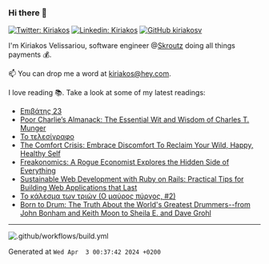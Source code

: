 ### Hi there 👋

[![Twitter: Kiriakos](https://img.shields.io/twitter/follow/k_velissariou?style=social)](https://twitter.com/k_velissariou)
[![Linkedin: Kiriakos](https://img.shields.io/badge/-kiriakos-blue?style=flat&logo=Linkedin&logoColor=white&link=https://www.linkedin.com/in/kiriakosv/)](https://www.linkedin.com/in/kiriakosv/)
[![GitHub kiriakosv](https://img.shields.io/github/followers/kiriakosv?label=follow&style=social)](https://github.com/kiriakosv)

I'm Kiriakos Velissariou, software engineer @[Skroutz](https://www.skroutz.gr) doing all things payments 💰.

📫 You can drop me a word at [kiriakos@hey.com](mailto:kiriakos@hey.com).

I love reading 📚. Take a look at some of my latest readings:
* [Επιβάτης 23](https://www.goodreads.com/book/show/199149155-23)
* [Poor Charlie’s Almanack: The Essential Wit and Wisdom of Charles T. Munger](https://www.goodreads.com/book/show/157686100-poor-charlie-s-almanack)
* [Το τελεσίγραφο](https://www.goodreads.com/book/show/128228334)
* [The Comfort Crisis: Embrace Discomfort To Reclaim Your Wild, Happy, Healthy Self](https://www.goodreads.com/book/show/55120630-the-comfort-crisis)
* [Freakonomics: A Rogue Economist Explores the Hidden Side of Everything](https://www.goodreads.com/book/show/1202.Freakonomics)
* [Sustainable Web Development with Ruby on Rails: Practical Tips for Building Web Applications that Last](https://www.goodreads.com/book/show/56340995-sustainable-web-development-with-ruby-on-rails)
* [Το κάλεσμα των τριών (Ο μαύρος πύργος, #2)](https://www.goodreads.com/book/show/16136421)
* [Born to Drum: The Truth About the World's Greatest Drummers--from John Bonham and Keith Moon to Sheila E. and Dave Grohl](https://www.goodreads.com/book/show/25816953-born-to-drum)

---

![.github/workflows/build.yml](https://github.com/kiriakosv/kiriakosv/workflows/.github/workflows/build.yml/badge.svg)

Generated at `Wed Apr  3 00:37:42 2024 +0200`
